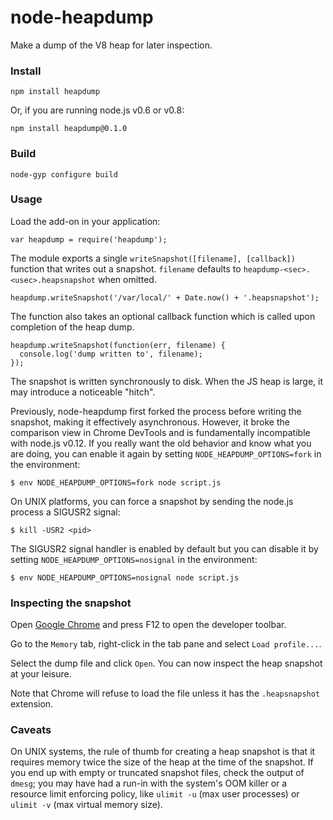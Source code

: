 node-heapdump
===

Make a dump of the V8 heap for later inspection.

### Install

    npm install heapdump

Or, if you are running node.js v0.6 or v0.8:

    npm install heapdump@0.1.0

### Build

    node-gyp configure build

### Usage

Load the add-on in your application:

    var heapdump = require('heapdump');

The module exports a single `writeSnapshot([filename], [callback])` function
that writes out a snapshot.  `filename` defaults to
`heapdump-<sec>.<usec>.heapsnapshot` when omitted.

    heapdump.writeSnapshot('/var/local/' + Date.now() + '.heapsnapshot');

The function also takes an optional callback function which is called upon
completion of the heap dump.

    heapdump.writeSnapshot(function(err, filename) {
      console.log('dump written to', filename);
    });

The snapshot is written synchronously to disk.  When the JS heap is large,
it may introduce a noticeable "hitch".

Previously, node-heapdump first forked the process before writing the snapshot,
making it effectively asynchronous.  However, it broke the comparison view in
Chrome DevTools and is fundamentally incompatible with node.js v0.12.  If you
really want the old behavior and know what you are doing, you can enable it
again by setting `NODE_HEAPDUMP_OPTIONS=fork` in the environment:

    $ env NODE_HEAPDUMP_OPTIONS=fork node script.js

On UNIX platforms, you can force a snapshot by sending the node.js process
a SIGUSR2 signal:

    $ kill -USR2 <pid>

The SIGUSR2 signal handler is enabled by default but you can disable it
by setting `NODE_HEAPDUMP_OPTIONS=nosignal` in the environment:

    $ env NODE_HEAPDUMP_OPTIONS=nosignal node script.js

### Inspecting the snapshot

Open [Google Chrome](https://www.google.com/intl/en/chrome/browser/) and
press F12 to open the developer toolbar.

Go to the `Memory` tab, right-click in the tab pane and select
`Load profile...`.

Select the dump file and click `Open`.  You can now inspect the heap snapshot
at your leisure.

Note that Chrome will refuse to load the file unless it has the `.heapsnapshot`
extension.

### Caveats

On UNIX systems, the rule of thumb for creating a heap snapshot is that it
requires memory twice the size of the heap at the time of the snapshot.
If you end up with empty or truncated snapshot files, check the output of
`dmesg`; you may have had a run-in with the system's OOM killer or a resource
limit enforcing policy, like `ulimit -u` (max user processes) or `ulimit -v`
(max virtual memory size).
